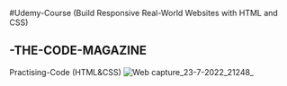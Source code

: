#Udemy-Course (Build Responsive Real-World Websites with HTML and CSS)
## -THE-CODE-MAGAZINE
Practising-Code (HTML&amp;CSS)
![Web capture_23-7-2022_21248_](https://user-images.githubusercontent.com/103155105/180621387-4beb6374-3d84-44ea-9280-4bc380fa489b.jpeg)
